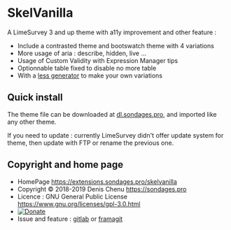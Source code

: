 # SkelVanilla

A LimeSurvey 3 and up theme with a11y improvement and other feature :

*  Include a contrasted theme and bootswatch theme with 4 variations
*  More usage of aria : describe, hidden, live …
*  Usage of Custom Validity with Expression Manager tips
*  Optionnable table fixed to disable no more table
*  With a [less generator](https://gitlab.com/SondagesPro/SurveyThemes/less-skelvanilla) to make your own variations

## Quick install

The theme file can be downloaded at [dl.sondages.pro](https://dl.sondages.pro/skelvanilla.zip), and imported like any other theme.

If you need to update : currently LimeSurvey didn't offer update system for theme, then update with FTP or rename the previous one.

## Copyright and home page

- HomePage <https://extensions.sondages.pro/skelvanilla>
- Copyright © 2018-2019 Denis Chenu <https://sondages.pro>
- Licence : GNU General Public License <https://www.gnu.org/licenses/gpl-3.0.html>
- [![Donate](https://liberapay.com/assets/widgets/donate.svg)](https://liberapay.com/SondagesPro/)
- Issue and feature : [gitlab](https://gitlab.com/SondagesPro/SurveyThemes/skelvanilla/issues) or [framagit](https://framagit.org/SondagePro-LimeSurvey-plugin/skelvanilla/issues)
